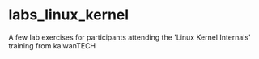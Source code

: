 # labs_linux_kernel
A few lab exercises for participants attending the 'Linux Kernel Internals' training from kaiwanTECH
